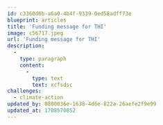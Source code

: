 ```yaml
---
id: c3360d6b-a6a0-4b4f-9339-0ed58adff73e
blueprint: articles
title: 'Funding message for THI'
image: c56717.jpeg
url: 'Funding message for THI'
description:
  -
    type: paragraph
    content:
      -
        type: text
        text: xcfsdsc
challenges:
  - climate-action
updated_by: 0800036e-1638-4d6e-822a-26aefe2f9e99
updated_at: 1708570852
---
```

